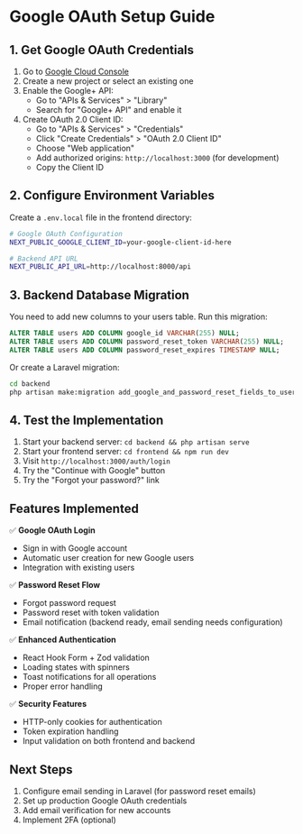 # Google OAuth Setup Guide

## 1. Get Google OAuth Credentials

1. Go to [Google Cloud Console](https://console.cloud.google.com/)
2. Create a new project or select an existing one
3. Enable the Google+ API:
   - Go to "APIs & Services" > "Library"
   - Search for "Google+ API" and enable it
4. Create OAuth 2.0 Client ID:
   - Go to "APIs & Services" > "Credentials"
   - Click "Create Credentials" > "OAuth 2.0 Client ID"
   - Choose "Web application"
   - Add authorized origins: `http://localhost:3000` (for development)
   - Copy the Client ID

## 2. Configure Environment Variables

Create a `.env.local` file in the frontend directory:

```bash
# Google OAuth Configuration
NEXT_PUBLIC_GOOGLE_CLIENT_ID=your-google-client-id-here

# Backend API URL
NEXT_PUBLIC_API_URL=http://localhost:8000/api
```

## 3. Backend Database Migration

You need to add new columns to your users table. Run this migration:

```sql
ALTER TABLE users ADD COLUMN google_id VARCHAR(255) NULL;
ALTER TABLE users ADD COLUMN password_reset_token VARCHAR(255) NULL;
ALTER TABLE users ADD COLUMN password_reset_expires TIMESTAMP NULL;
```

Or create a Laravel migration:

```bash
cd backend
php artisan make:migration add_google_and_password_reset_fields_to_users_table
```

## 4. Test the Implementation

1. Start your backend server: `cd backend && php artisan serve`
2. Start your frontend server: `cd frontend && npm run dev`
3. Visit `http://localhost:3000/auth/login`
4. Try the "Continue with Google" button
5. Try the "Forgot your password?" link

## Features Implemented

✅ **Google OAuth Login**
- Sign in with Google account
- Automatic user creation for new Google users
- Integration with existing users

✅ **Password Reset Flow**
- Forgot password request
- Password reset with token validation
- Email notification (backend ready, email sending needs configuration)

✅ **Enhanced Authentication**
- React Hook Form + Zod validation
- Loading states with spinners
- Toast notifications for all operations
- Proper error handling

✅ **Security Features**
- HTTP-only cookies for authentication
- Token expiration handling
- Input validation on both frontend and backend

## Next Steps

1. Configure email sending in Laravel (for password reset emails)
2. Set up production Google OAuth credentials
3. Add email verification for new accounts
4. Implement 2FA (optional)








